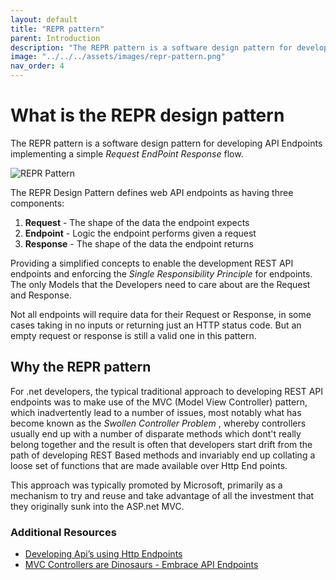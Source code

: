 ```yaml
---
layout: default
title: "REPR pattern"
parent: Introduction
description: "The REPR pattern is a software design pattern for developing API Endpoints implementing a simple _Request EndPoint Response_ flow."
image: "../../../assets/images/repr-pattern.png"
nav_order: 4
---
```

# What is the REPR design pattern

The REPR pattern is a software design pattern for developing API Endpoints implementing a simple _Request EndPoint Response_ flow.

![REPR Pattern](../../../assets/images/repr-pattern.png)

The REPR Design Pattern defines web API endpoints as having three components: 

1. **Request**  - The shape of the data the endpoint expects
2. **Endpoint** - Logic the endpoint performs given a request
3. **Response** - The shape of the data the endpoint returns

Providing a simplified concepts to enable the development REST API endpoints and enforcing the _Single Responsibility Principle_ for endpoints. The only Models that
the Developers need to care about are the Request and Response.

Not all endpoints will require data for their Request or Response, in some cases taking in no inputs or returning just an HTTP status code. But an empty request or response is still a valid one in this pattern.

## Why the REPR pattern

For .net developers, the typical traditional approach to developing REST API endpoints was to make use of the MVC (Model View Controller) pattern, which inadvertently lead to a number of issues, most notably what has become known as the _Swollen Controller Problem_ , whereby controllers usually end up with a number of disparate methods which dont't really belong together and the result is often that developers start drift from the path of developing REST Based methods and invariably end up collating a loose set of functions that are made available over Http End points.

This approach was typically promoted by Microsoft, primarily as a mechanism to try and reuse and take advantage of all the investment that they originally sunk into the ASP.net MVC.

### Additional Resources

- [Developing Api’s using Http Endpoints](https://garywoodfine.com/developing-apis-using-http-endpoints/ "Gary Woodfine")
- [MVC Controllers are Dinosaurs - Embrace API Endpoints](https://ardalis.com/mvc-controllers-are-dinosaurs-embrace-api-endpoints/ "Ardalis")